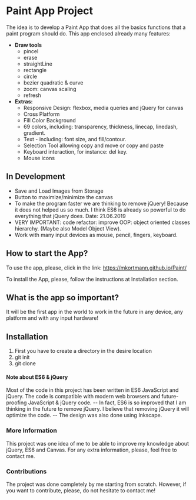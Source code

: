 # Paint App Project

The idea is to develop a Paint App that does all the basics functions that a paint program should do. 
This app enclosed already many features:

  - **Draw tools**
    * pincel
    * erase
    * straightLine
    * rectangle
    * circle
    * bezier quadratic & curve
    * zoom: canvas scaling
    * refresh
  - **Extras:**
    * Responsive Design: flexbox, media queries and jQuery for canvas
    * Cross Platform
    * Fill Color Background
    * 69 colors, including: transparency, thickness, linecap, linedash, gradient.
    * Text - including: font size, and fill/contour.
    * Selection Tool allowing copy and move or copy and paste
    * Keyboard interaction, for instance: del key.
    * Mouse icons
 
## In Development

  - Save and Load Images from Storage
  - Button to maximize/minimize the canvas
  - To make the program faster we are thinking to remove jQuery! Because it does not helped us so much. I think ES6 is already so powerful to do everything that jQuery does. Date: 21.06.2019
  - VERY IMPORTANT: code refactor: improve OOP: object oriented classes hierarchy. (Maybe also Model Object View).  
  - Work with many input devices as mouse, pencil, fingers, keyboard. 

## How to start the App?

 To use the app, please, click in the link:
 https://mkortmann.github.io/Paint/
 
 To install the App, please, follow the instructions at Installation section.

## What is the app so important?

 It will be the first app in the world to work in the future in any device, any platform and with any input hardware!
 
## Installation

1. First you have to create a directory in the desire location
2. git init
3. git clone <address from git hub> 

#### Note about ES6 & jQuery

Most of the code in this project has been written in ES6 JavaScript and jQuery. The code is compatible with modern web browsers and future-proofing JavaScript & jQuery code. 
-- In fact, ES6 is so improved that I am thinking in the future to remove jQuery. I believe that removing jQuery it
will optimize the code.
-- The design was also done using Inkscape. 

### More Information

This project was one idea of me to be able to improve my knowledge about jQuery, ES6 and Canvas. For any extra information, please, feel free to contact me.

### Contributions

The project was done completely by me starting from scratch. However, if you want to contribute, please, do not hesitate to contact me!
